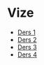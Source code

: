 # Vize

<!--Index-->

- [Ders 1](./Ders%201.pdf)
- [Ders 2](./Ders%202.pdf)
- [Ders 3](./Ders%203.pdf)
- [Ders 4](./Ders%204.pdf)

<!--Index-->
